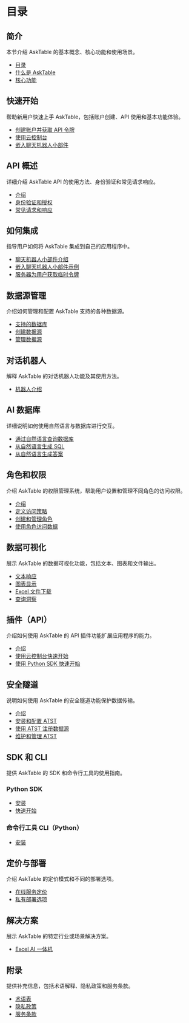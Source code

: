 
# 目录

## 简介
本节介绍 AskTable 的基本概念、核心功能和使用场景。

- [目录](/docs/introduction/table-of-contents)
- [什么是 AskTable](/docs/introduction/what-is-asktable)
- [核心功能](/docs/introduction/core-features)

## 快速开始
帮助新用户快速上手 AskTable，包括账户创建、API 使用和基本功能体验。

- [创建账户并获取 API 令牌](/docs/quick-start/create-account-and-get-api-token)
- [使用云控制台](/docs/quick-start/use-cloud-console)
- [嵌入聊天机器人小部件](/docs/quick-start/embed-chatbot-widget)

## API 概述
详细介绍 AskTable API 的使用方法、身份验证和常见请求响应。

- [介绍](/docs/api-overview/introduction)
- [身份验证和授权](/docs/api-overview/authentication-and-authorization)
- [常见请求和响应](/docs/api-overview/common-requests-and-responses)

## 如何集成
指导用户如何将 AskTable 集成到自己的应用程序中。

- [聊天机器人小部件介绍](/docs/integration/chatbot-widget-introduction)
- [嵌入聊天机器人小部件示例](/docs/integration/embed-chatbot-widget-example)
- [服务器为用户获取临时令牌](/docs/integration/server-get-temp-token-for-user)

## 数据源管理
介绍如何管理和配置 AskTable 支持的各种数据源。

- [支持的数据库](/docs/datasource-management/supported-databases)
- [创建数据源](/docs/datasource-management/create-datasource)
- [管理数据源](/docs/datasource-management/manage-datasources)

## 对话机器人
解释 AskTable 的对话机器人功能及其使用方法。

- [机器人介绍](/docs/bot-management/bot-introduction)

## AI 数据库
详细说明如何使用自然语言与数据库进行交互。

- [通过自然语言查询数据库](/docs/chat-database/database-query-via-natural-language)
- [从自然语言生成 SQL](/docs/chat-database/generate-sql-from-natural-language)
- [从自然语言生成答案](/docs/chat-database/generate-answer-from-natural-language)

## 角色和权限
介绍 AskTable 的权限管理系统，帮助用户设置和管理不同角色的访问权限。

- [介绍](/docs/role-and-permission-management/introduction)
- [定义访问策略](/docs/role-and-permission-management/define-access-policy)
- [创建和管理角色](/docs/role-and-permission-management/create-and-manage-roles)
- [使用角色访问数据](/docs/role-and-permission-management/use-roles-to-access-data)

## 数据可视化
展示 AskTable 的数据可视化功能，包括文本、图表和文件输出。

- [文本响应](/docs/data-visualization/text-responses)
- [图表显示](/docs/data-visualization/chart-display)
- [Excel 文件下载](/docs/data-visualization/excel-file-download)
- [查询洞察](/docs/data-visualization/query-insights)

## 插件（API）
介绍如何使用 AskTable 的 API 插件功能扩展应用程序的能力。

- [介绍](/docs/api-calling/introduction)
- [使用云控制台快速开始](/docs/api-calling/quick-start-with-cloud-console)
- [使用 Python SDK 快速开始](/docs/api-calling/quick-start-with-python-sdk)

## 安全隧道
说明如何使用 AskTable 的安全隧道功能保护数据传输。

- [介绍](/docs/secure-tunnel/introduction)
- [安装和配置 ATST](/docs/secure-tunnel/install-and-configure-atst)
- [使用 ATST 注册数据源](/docs/secure-tunnel/register-datasource-with-atst)
- [维护和管理 ATST](/docs/secure-tunnel/maintain-and-manage-atst)

## SDK 和 CLI
提供 AskTable 的 SDK 和命令行工具的使用指南。

### Python SDK
- [安装](/docs/sdk-and-cli-tools/python-sdk/installation)
- [快速开始](/docs/sdk-and-cli-tools/python-sdk/quick-start)

### 命令行工具 CLI（Python）
- [安装](/docs/sdk-and-cli-tools/cli/installation)

## 定价与部署
介绍 AskTable 的定价模式和不同的部署选项。

- [在线服务定价](/docs/pricing-and-deployment/online-service-pricing)
- [私有部署选项](/docs/pricing-and-deployment/private-deployment-options)

## 解决方案
展示 AskTable 的特定行业或场景解决方案。

- [Excel AI 一体机](/docs/solutions/excel-ai-one-box)

## 附录
提供补充信息，包括术语解释、隐私政策和服务条款。

- [术语表](/docs/appendix/glossary)
- [隐私政策](/docs/appendix/privacy-policy)
- [服务条款](/docs/appendix/terms-of-service)


